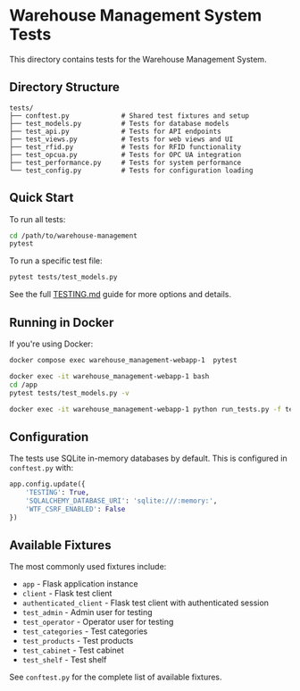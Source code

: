 # Warehouse Management System Tests

This directory contains tests for the Warehouse Management System.

## Directory Structure

```
tests/
├── conftest.py             # Shared test fixtures and setup
├── test_models.py          # Tests for database models
├── test_api.py             # Tests for API endpoints
├── test_views.py           # Tests for web views and UI
├── test_rfid.py            # Tests for RFID functionality
├── test_opcua.py           # Tests for OPC UA integration
├── test_performance.py     # Tests for system performance
└── test_config.py          # Tests for configuration loading
```

## Quick Start

To run all tests:

```bash
cd /path/to/warehouse-management
pytest
```

To run a specific test file:

```bash
pytest tests/test_models.py
```

See the full [TESTING.md](../TESTING.md) guide for more options and details.

## Running in Docker

If you're using Docker:

```bash
docker compose exec warehouse_management-webapp-1  pytest

docker exec -it warehouse_management-webapp-1 bash
cd /app
pytest tests/test_models.py -v

docker exec -it warehouse_management-webapp-1 python run_tests.py -f tests/test_models.py -v

```

## Configuration

The tests use SQLite in-memory databases by default. This is configured in `conftest.py` with:

```python
app.config.update({
    'TESTING': True,
    'SQLALCHEMY_DATABASE_URI': 'sqlite:///:memory:',
    'WTF_CSRF_ENABLED': False
})
```

## Available Fixtures

The most commonly used fixtures include:

- `app` - Flask application instance
- `client` - Flask test client
- `authenticated_client` - Flask test client with authenticated session
- `test_admin` - Admin user for testing
- `test_operator` - Operator user for testing
- `test_categories` - Test categories
- `test_products` - Test products
- `test_cabinet` - Test cabinet
- `test_shelf` - Test shelf

See `conftest.py` for the complete list of available fixtures.